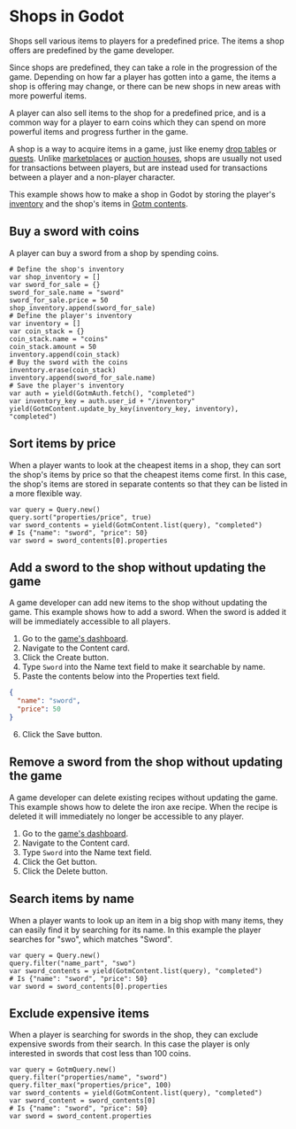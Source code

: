 # Shops in Godot

Shops sell various items to players for a predefined price. The items a shop offers are predefined by the game developer.

Since shops are predefined, they can take a role in the progression of the game. Depending on how far a player has gotten into a game, the items a shop is offering may change, or there can be new shops in new areas with more powerful items.

A player can also sell items to the shop for a predefined price, and is a common way for a player to earn coins which they can spend on more powerful items and progress further in the game.

A shop is a way to acquire items in a game, just like enemy [drop tables](./drop-tables.md) or [quests](./quests.md). Unlike [marketplaces](./marketplace.md) or [auction houses](./auction-house.md), shops are usually not used for transactions between players, but are instead used for transactions between a player and a non-player character.

This example shows how to make a shop in Godot by storing the player's [inventory](./inventory.md) and the shop's items in [Gotm contents](/src/docs/content.md).

## Buy a sword with coins

A player can buy a sword from a shop by spending coins.

```gdscript
# Define the shop's inventory
var shop_inventory = []
var sword_for_sale = {}
sword_for_sale.name = "sword"
sword_for_sale.price = 50
shop_inventory.append(sword_for_sale)
# Define the player's inventory
var inventory = []
var coin_stack = {}
coin_stack.name = "coins"
coin_stack.amount = 50
inventory.append(coin_stack)
# Buy the sword with the coins
inventory.erase(coin_stack)
inventory.append(sword_for_sale.name)
# Save the player's inventory
var auth = yield(GotmAuth.fetch(), "completed")
var inventory_key = auth.user_id + "/inventory"
yield(GotmContent.update_by_key(inventory_key, inventory), "completed")
```

## Sort items by price

When a player wants to look at the cheapest items in a shop, they can sort the shop's items by price so that the cheapest items come first. In this case, the shop's items are stored in separate contents so that they can be listed in a more flexible way.

```gdscript
var query = Query.new()
query.sort("properties/price", true)
var sword_contents = yield(GotmContent.list(query), "completed")
# Is {"name": "sword", "price": 50}
var sword = sword_contents[0].properties
```

## Add a sword to the shop without updating the game

A game developer can add new items to the shop without updating the game. This example shows how to add a sword. When the sword is added it will be immediately accessible to all players.

1. Go to the [game's dashboard](/dashboard/_/_?page=tools).
1. Navigate to the Content card.
1. Click the Create button.
1. Type `Sword` into the Name text field to make it searchable by name.
1. Paste the contents below into the Properties text field.

```json
{
  "name": "sword",
  "price": 50
}
```

6. Click the Save button.

## Remove a sword from the shop without updating the game

A game developer can delete existing recipes without updating the game. This example shows how to delete the iron axe recipe. When the recipe is deleted it will immediately no longer be accessible to any player.

1. Go to the [game's dashboard](/dashboard/_/_?page=tools).
1. Navigate to the Content card.
1. Type `Sword` into the Name text field.
1. Click the Get button.
1. Click the Delete button.

## Search items by name

When a player wants to look up an item in a big shop with many items, they can easily find it by searching for its name. In this example the player searches for "swo", which matches "Sword".

```gdscript
var query = Query.new()
query.filter("name_part", "swo")
var sword_contents = yield(GotmContent.list(query), "completed")
# Is {"name": "sword", "price": 50}
var sword = sword_contents[0].properties
```

## Exclude expensive items

When a player is searching for swords in the shop, they can exclude expensive swords from their search. In this case the player is only interested in swords that cost less than 100 coins.

```gdscript
var query = GotmQuery.new()
query.filter("properties/name", "sword")
query.filter_max("properties/price", 100)
var sword_contents = yield(GotmContent.list(query), "completed")
var sword_content = sword_contents[0]
# Is {"name": "sword", "price": 50}
var sword = sword_content.properties
```
